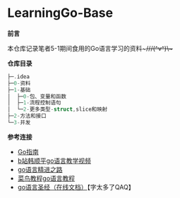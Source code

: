 # LearningGo-Base

**前言**

本仓库记录笔者5-1期间食用的Go语言学习的资料~~~///(^v^)\\\~~~

**仓库目录**

```c++
├─.idea
├─0-资料
├─1-基础
│  ├─0-包、变量和函数
│  ├─1-流程控制语句
│  └─2-更多类型-struct,slice和映射
├─2-方法和接口
└─3-并发
```

**参考连接**

- [Go指南](https://tour.go-zh.org/welcome/1)
- [b站韩顺平go语言教学视频](https://www.bilibili.com/video/BV1ME411Y71o?p=276&spm_id_from=pageDriver)
- [go语言精进之路](https://golang-minibear2333.github.io/books-share/)
- [菜鸟教程go语言教程](https://www.runoob.com/go/go-tutorial.html)
- [go语言圣经（在线文档）](https://docs.hacknode.org/gopl-zh/ch2/ch2-05.html)【字太多了QAQ】

